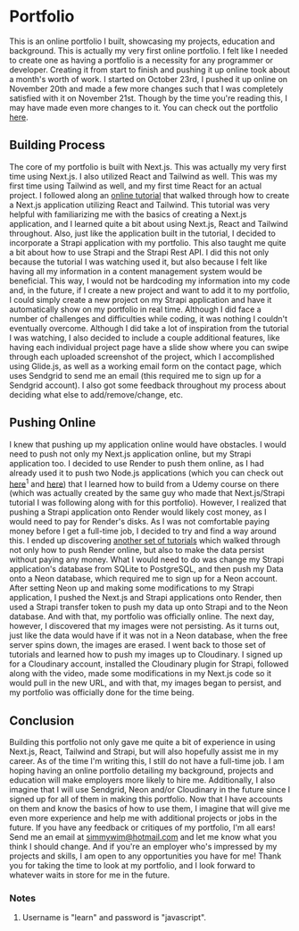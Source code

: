 # Portfolio
This is an online portfolio I built, showcasing my projects, education and background. This is actually my very first online portfolio. I felt like I needed to create one as having a portfolio is a necessity for any programmer or developer. Creating it from start to finish and pushing it up online took about a month's worth of work. I started on October 23rd, I pushed it up online on November 20th and made a few more changes such that I was completely satisfied with it on November 21st. Though by the time you're reading this, I may have made even more changes to it. You can check out the portfolio [here](https://simeon-davenport-portfolio.onrender.com/).

## Building Process
The core of my portfolio is built with Next.js. This was actually my very first time using Next.js. I also utilized React and Tailwind as well. This was my first time using Tailwind as well, and my first time React for an actual project. I followed along an [online tutorial](https://www.youtube.com/watch?v=04bNEnIzCJc) that walked through how to create a Next.js application utilizing React and Tailwind. This tutorial was very helpful with familiarizing me with the basics of creating a Next.js application, and I learned quite a bit about using Next.js, React and Tailwind throughout. Also, just like the application built in the tutorial, I decided to incorporate a Strapi application with my portfolio. This also taught me quite a bit about how to use Strapi and the Strapi Rest API. I did this not only because the tutorial I was watching used it, but also because I felt like having all my information in a content management system would be beneficial. This way, I would not be hardcoding my information into my code and, in the future, if I create a new project and want to add it to my portfolio, I could simply create a new project on my Strapi application and have it automatically show on my portfolio in real time. Although I did face a number of challenges and difficulties while coding, it was nothing I couldn't eventually overcome. Although I did take a lot of inspiration from the tutorial I was watching, I also decided to include a couple additional features, like having each individual project page have a slide show where you can swipe through each uploaded screenshot of the project, which I accomplished using Glide.js, as well as a working email form on the contact page, which uses Sendgrid to send me an email (this required me to sign up for a Sendgrid account). I also got some feedback throughout my process about deciding what else to add/remove/change, etc.

## Pushing Online
I knew that pushing up my application online would have obstacles. I would need to push not only my Next.js application online, but my Strapi application too. I decided to use Render to push them online, as I had already used it to push two Node.js applications (which you can check out [here](https://learningjavascript-todoapp.onrender.com)<sup>1</sup> and [here](https://learningjavascript-ourapp.onrender.com)) that I learned how to build from a Udemy course on there (which was actually created by the same guy who made that Next.js/Strapi tutorial I was following along with for this portfolio). However, I realized that pushing a Strapi application onto Render would likely cost money, as I would need to pay for Render's disks. As I was not comfortable paying money before I get a full-time job, I decided to try and find a way around this. I ended up discovering [another set of tutorials](https://www.youtube.com/playlist?list=PLVoKTq3-H4pjUy7hfCB0Ei1QBSnevxfhI) which walked through not only how to push Render online, but also to make the data persist without paying any money. What I would need to do was change my Strapi application's database from SQLite to PostgreSQL, and then push my Data onto a Neon database, which required me to sign up for a Neon account. After setting Neon up and making some modifications to my Strapi application, I pushed the Next.js and Strapi applications onto Render, then used a Strapi transfer token to push my data up onto Strapi and to the Neon database. And with that, my portfolio was officially online. The next day, however, I discovered that my images were not persisting. As it turns out, just like the data would have if it was not in a Neon database, when the free server spins down, the images are erased. I went back to those set of tutorials and learned how to push my images up to Cloudinary. I signed up for a Cloudinary account, installed the Cloudinary plugin for Strapi, followed along with the video, made some modifications in my Next.js code so it would pull in the new URL, and with that, my images began to persist, and my portfolio was officially done for the time being.

## Conclusion
Building this portfolio not only gave me quite a bit of experience in using Next.js, React, Tailwind and Strapi, but will also hopefully assist me in my career. As of the time I'm writing this, I still do not have a full-time job. I am hoping having an online portfolio detailing my background, projects and education will make employers more likely to hire me. Additionally, I also imagine that I will use Sendgrid, Neon and/or Cloudinary in the future since I signed up for all of them in making this portfolio. Now that I have accounts on them and know the basics of how to use them, I imagine that will give me even more experience and help me with additional projects or jobs in the future. If you have any feedback or critiques of my portfolio, I'm all ears! Send me an email at simmywim@hotmail.com and let me know what you think I should change. And if you're an employer who's impressed by my projects and skills, I am open to any opportunities you have for me! Thank you for taking the time to look at my portfolio, and I look forward to whatever waits in store for me in the future.

### Notes
1. Username is "learn" and password is "javascript".
